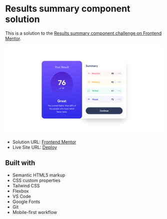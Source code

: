 <h1>Results summary component solution</h1>

This is a solution to the [Results summary component challenge on Frontend Mentor](https://www.frontendmentor.io/challenges/results-summary-component-CE_K6s0maV). 



<img src="images/site-image.png"></img>



- Solution URL: [Frontend Mentor](https://www.frontendmentor.io/solutions/results-summary-component-solution-NvaLDVs0Z9)
- Live Site URL: [Deploy](https://kalebemax.github.io/results-summary-component-main/)



<h2>Built with</h2>

- Semantic HTML5 markup
- CSS custom properties
- Tailwind CSS
- Flexbox
- VS Code
- Google Fonts
- Git
- Mobile-first workflow
